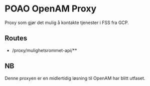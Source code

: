 # POAO OpenAM Proxy

Proxy som gjør det mulig å kontakte tjenester i FSS fra GCP.

## Routes

* /proxy/mulighetsrommet-api/**


## NB

Denne proxyen er en midlertidig løsning til OpenAM har blitt utfaset.
